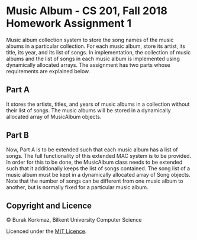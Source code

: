 # Music Album - CS 201, Fall 2018 Homework Assignment 1
 
Music album collection system to store the song names of the music albums in a particular collection. For each music album, store its artist, its title, its year, and its list of songs. In  implementation, the collection of music albums and the list of songs in each music album is implemented using dynamically allocated arrays. The assignment has two parts whose requirements are explained below.
 
## Part A

It stores the artists, titles, and years of music albums in a collection without their list of songs. The music albums will be stored in a dynamically allocated array of MusicAlbum objects. 

## Part B

Now, Part A is to be extended such that each music album has a list of songs. The full functionality of this extended MAC system is to be provided. In order for this to be done, the MusicAlbum class needs to be extended such that it additionally keeps the list of songs contained. The song list of a music album must be kept in a dynamically allocated array of Song objects. Note that the number of songs can be different from one music album to another, but is normally fixed for a particular music album.


## Copyright and Licence

© Burak Korkmaz, Bilkent University Computer Science

Licenced under the [MIT Licence](LICENCE).
